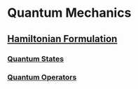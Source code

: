# Quantum Mechanics


## [Hamiltonian Formulation](hamiltonian_formulation.html)[](hamiltonian_formulation.md)

### [Quantum States](quantum_states.html)[](quantum_states.md)

### [Quantum Operators](quantum_operators.html)[](quantum_operators.md)

